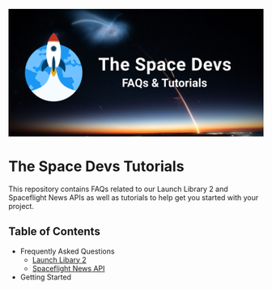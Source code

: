 ![Repository Poster](assets/repo_poster.png)


# The Space Devs Tutorials

This repository contains FAQs related to our Launch Library 2 and Spaceflight News APIs as well as tutorials to help get you started with your project.


## Table of Contents
<!-- Start TOC (do not remove me) -->
* Frequently Asked Questions
  * [Launch Libary 2](faqs/faq_LL2.md)
  * [Spaceflight News API](faqs/faq_SNAPI.md)
* Getting Started

<!-- End TOC (do not remove me) -->
